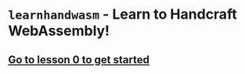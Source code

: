 # `learnhandwasm` - Learn to Handcraft WebAssembly!

## [Go to lesson 0 to get started](https://github.com/emilbayes/learnhandwasm/tree/master/lessons/00)
